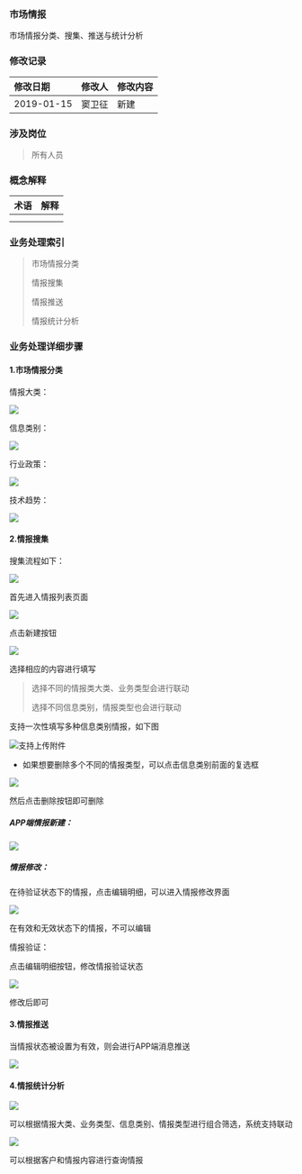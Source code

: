 ### 市场情报

市场情报分类、搜集、推送与统计分析

### 修改记录

| 修改日期 | 修改人 | 修改内容 |
| :--- | :--- | :--- |
| 2019-01-15 | 窦卫征 | 新建 |

### 涉及岗位

> 所有人员

### 概念解释

| 术语 | 解释 |
| :--- | :--- |
|  |  |
|  |  |

### 业务处理索引

> 市场情报分类
>
> 情报搜集
>
> 情报推送
>
> 情报统计分析

### 业务处理详细步骤

#### 1.市场情报分类

情报大类：

![](/assets/scqbfl102911.png)

信息类别：

![](/assets/import182881.png)

行业政策：

![](/assets/hyzc1122.png)

技术趋势：

![](/assets/jsqs1222.png)

#### 2.情报搜集

搜集流程如下：

![](/assets/qbsjlc1128.png)

首先进入情报列表页面

![](/assets/import120199.png)

点击新建按钮

![](/assets/importqqbxj1022.png)

选择相应的内容进行填写

> 选择不同的情报类大类、业务类型会进行联动
>
> 选择不同信息类别，情报类型也会进行联动

支持一次性填写多种信息类别情报，如下图

![](/assets/xxxlbqbtx1029.png)支持上传附件

* 如果想要删除多个不同的情报类型，可以点击信息类别前面的复选框

![](/assets/qblxfxk1022.png)

然后点击删除按钮即可删除

##### APP端情报新建：

![](/assets/appxjqb1934.png)

##### 情报修改：

在待验证状态下的情报，点击编辑明细，可以进入情报修改界面

![](/assets/ztdyz10291.png)

在有效和无效状态下的情报，不可以编辑

情报验证：

点击编辑明细按钮，修改情报验证状态

![](/assets/importqbyz20011.png)

修改后即可

#### 3.情报推送

当情报状态被设置为有效，则会进行APP端消息推送

![](/assets/appqbts1935.png)

#### 4.情报统计分析

![](/assets/qbtjfx1159.png)

可以根据情报大类、业务类型、信息类别、情报类型进行组合筛选，系统支持联动

![](/assets/qbdaquanld1028181.png)

可以根据客户和情报内容进行查询情报

